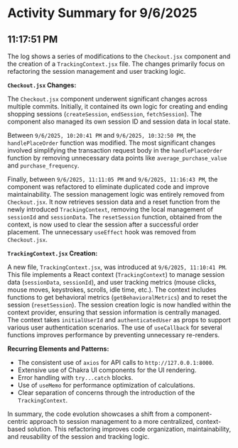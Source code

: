 # Activity Summary for 9/6/2025

## 11:17:51 PM
The log shows a series of modifications to the `Checkout.jsx` component and the creation of a `TrackingContext.jsx` file.  The changes primarily focus on refactoring the session management and user tracking logic.

**`Checkout.jsx` Changes:**

The `Checkout.jsx` component underwent significant changes across multiple commits.  Initially, it contained its own logic for creating and ending shopping sessions (`createSession`, `endSession`, `fetchSession`).  The component also managed its own session ID and session data in local state.

Between `9/6/2025, 10:20:41 PM` and `9/6/2025, 10:32:50 PM`, the `handlePlaceOrder` function was modified. The most significant changes involved simplifying the transaction request body in the `handlePlaceOrder` function by removing unnecessary data points like `average_purchase_value` and `purchase_frequency`.

Finally, between  `9/6/2025, 11:11:05 PM` and `9/6/2025, 11:16:43 PM`, the component was refactored to eliminate duplicated code and improve maintainability.  The session management logic was entirely removed from `Checkout.jsx`. It now retrieves session data and a reset function from the newly introduced `TrackingContext`, removing the local management of `sessionId` and `sessionData`.  The `resetSession` function, obtained from the context, is now used to clear the session after a successful order placement. The unnecessary `useEffect` hook was removed from `Checkout.jsx`.

**`TrackingContext.jsx` Creation:**

A new file, `TrackingContext.jsx`, was introduced at `9/6/2025, 11:10:41 PM`. This file implements a React context (`TrackingContext`) to manage session data (`sessionData`, `sessionId`), and user tracking metrics (mouse clicks, mouse moves, keystrokes, scrolls, idle time, etc.). The context includes functions to get behavioral metrics (`getBehavioralMetrics`) and to reset the session (`resetSession`).  The session creation logic is now handled within the context provider, ensuring that session information is centrally managed. The context takes `initialUserId` and `authenticatedUser` as props to support various user authentication scenarios.  The use of `useCallback` for several functions improves performance by preventing unnecessary re-renders.


**Recurring Elements and Patterns:**

*   The consistent use of `axios` for API calls to `http://127.0.0.1:8000`.
*   Extensive use of Chakra UI components for the UI rendering.
*   Error handling with `try...catch` blocks.
*   Use of `useMemo` for performance optimization of calculations.
*   Clear separation of concerns through the introduction of the `TrackingContext`.


In summary, the code evolution showcases a shift from a component-centric approach to session management to a more centralized, context-based solution. This refactoring improves code organization, maintainability, and reusability of the session and tracking logic.
